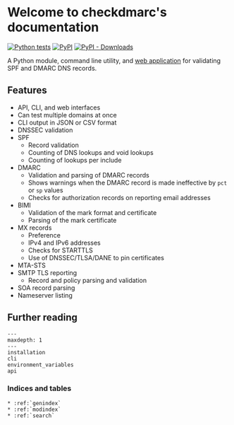 # Welcome to checkdmarc's documentation

[![Python tests](https://github.com/domainaware/checkdmarc/actions/workflows/python-tests.yaml/badge.svg)](https://github.com/domainaware/checkdmarc/actions/workflows/python-tests.yaml)
[![PyPI](https://img.shields.io/pypi/v/checkdmarc)](https://pypi.org/project/checkdmarc/)
[![PyPI - Downloads](https://img.shields.io/pypi/dm/checkdmarc?color=blue)](https://pypistats.org/packages/checkdmarc)

A Python module, command line utility, and [web application](https://github.com/domainaware/checkdmarc-web-frontend) for validating SPF and DMARC DNS records.

## Features

- API, CLI, and web interfaces
- Can test multiple domains at once
- CLI output in JSON or CSV format
- DNSSEC validation
- SPF
  - Record validation
  - Counting of DNS lookups and void lookups
  - Counting of lookups per include
- DMARC
  - Validation and parsing of DMARC records
  - Shows warnings when the DMARC record is made ineffective by `pct` or `sp` values
  - Checks for authorization records on reporting email addresses
- BIMI
  - Validation of the mark format and certificate
  - Parsing of the mark certificate
- MX records
  - Preference
  - IPv4 and IPv6 addresses
  - Checks for STARTTLS
  - Use of DNSSEC/TLSA/DANE to pin certificates
- MTA-STS
- SMTP TLS reporting
  - Record and policy parsing and validation
- SOA record parsing
- Nameserver listing

## Further reading

```{toctree}
---
maxdepth: 1
---
installation
cli
environment_variables
api
```

### Indices and tables

```{eval-rst}
* :ref:`genindex`
* :ref:`modindex`
* :ref:`search`
```
